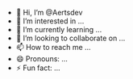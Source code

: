 - 👋 Hi, I’m @Aertsdev
- 👀 I’m interested in ...
- 🌱 I’m currently learning ...
- 💞️ I’m looking to collaborate on ...
- 📫 How to reach me ...
- 😄 Pronouns: ...
- ⚡ Fun fact: ...

<!---
Aertsdev/Aertsdev is a ✨ special ✨ repository because its `README.md` (this file) appears on your GitHub profile.
You can click the Preview link to take a look at your changes.
--->
